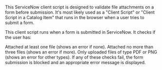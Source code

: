 This ServiceNow client script is designed to validate file attachments on a form before submission. It's most likely used as a "Client Script" or "Client Script in a Catalog Item" that runs in the browser when a user tries to submit a form.

This client script runs when a form is submitted in ServiceNow. It checks if the user has:

Attached at least one file (shows an error if none).
Attached no more than three files (shows an error if more).
Only uploaded files of type PDF or PNG (shows an error for other types).
If any of these checks fail, the form submission is blocked and an appropriate error message is displayed.

